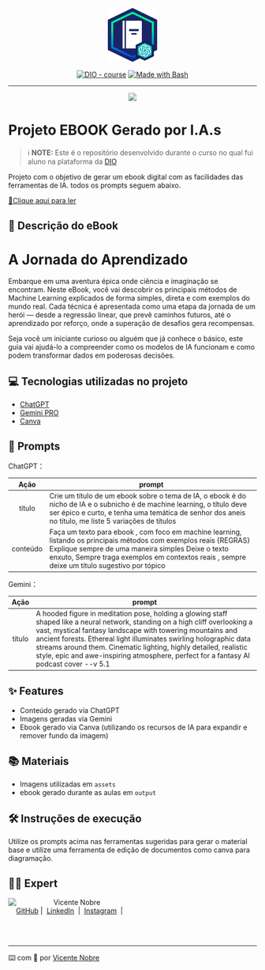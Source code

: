 <p align="center">
    <img width="100" src=".github/assets/banner.png">
</p>


<p align="center">
<a href="https://dio.me/"><img src="https://img.shields.io/badge/DIO-Course-28DA77?logo=youtube" alt="DIO - course"></a>
<a href="https://www.gnu.org/software/bash/" title="Go to Bash homepage"><img src="https://img.shields.io/badge/Prompt-Project-blue?logo=gnu-bash&amp;logoColor=white" alt="Made with Bash"></a></p>

-------


<p align="center">
<img 
    src="./assets/cover.png"
    width="400"  
/>
</p>

# Projeto EBOOK Gerado por I.A.s


 > ℹ️ **NOTE:** Este é o repositório desenvolvido durante o curso no qual fui aluno na plataforma da [DIO](https://dio.me)

Projeto com o objetivo de gerar um ebook digital com as facilidades das ferramentas de IA. todos os prompts
seguem abaixo.

<a href="https://github.com/VctNobre/prompts-recipe-to-create-a-ebook/blob/main/output/EBOOK%20-%20A%20jornada%20do%20Aprendizado%20.pdf" title="View PDF now"> 📕Clique aqui para ler</a>


## 📘 Descrição do eBook

# A Jornada do Aprendizado

Embarque em uma aventura épica onde ciência e imaginação se encontram.
Neste eBook, você vai descobrir os principais métodos de Machine Learning explicados de forma simples, direta e com exemplos do mundo real. Cada técnica é apresentada como uma etapa da jornada de um herói — desde a regressão linear, que prevê caminhos futuros, até o aprendizado por reforço, onde a superação de desafios gera recompensas.

Seja você um iniciante curioso ou alguém que já conhece o básico, este guia vai ajudá-lo a compreender como os modelos de IA funcionam e como podem transformar dados em poderosas decisões.

## 💻 Tecnologias utilizadas no projeto

- [ChatGPT](https://chat.openai.com/) 
- [Gemini PRO](https://gemini.google.com)
- [Canva](https://canva.com)

## 🧠 Prompts


ChatGPT：

|   Ação   | prompt                                                                                                                                                                                                                                                                         |
| :------: | ------------------------------------------------------------------------------------------------------------------------------------------------------------------------------------------------------------------------------------------------------------------------------ |
|  título  | Crie um título de um ebook sobre o tema de IA, o ebook é do nicho de IA e o subnicho é de machine learning, o título deve ser épico e curto, e tenha uma temática de senhor dos aneis no título, me liste 5 variações de títulos                                                       |
| conteúdo | Faça um texto para ebook , com foco em machine learning, listando os principais métodos com exemplos reais {REGRAS} Explique sempre de uma maneira simples Deixe o texto enxuto, Sempre traga exemplos em contextos reais , sempre deixe um título sugestivo por tópico

Gemini：

|  Ação  | prompt                                                                                 |
| :----: | -------------------------------------------------------------------------------------- |
| título | A hooded figure in meditation pose, holding a glowing staff shaped like a neural network, standing on a high cliff overlooking a vast, mystical fantasy landscape with towering mountains and ancient forests. Ethereal light illuminates swirling holographic data streams around them. Cinematic lighting, highly detailed, realistic style, epic and awe-inspiring atmosphere, perfect for a fantasy AI podcast cover --v 5.1

## ✨ Features

- Conteúdo gerado via ChatGPT
- Imagens geradas via Gemini
- Ebook gerado via Canva (utilizando os recursos de IA para expandir e remover fundo da imagem)

## 📚 Materiais

- Imagens utilizadas em `assets`
- ebook gerado durante as aulas em `output`


## 🛠️ Instruções de execução

Utilize os prompts acima nas ferramentas sugeridas para gerar o material base e utilize uma ferramenta de edição de documentos como canva para diagramação.

## 👨‍💻 Expert

<p>
    <img 
      align=left 
      margin=10 
      width=80 
      src="https://avatars.githubusercontent.com/u/80695781?v=4"
    />
    <p>&nbsp&nbsp&nbspVicente Nobre<br>
    &nbsp&nbsp&nbsp
    <a href="https://github.com/VctNobre">
    GitHub</a>&nbsp;|&nbsp;
    <a href="https://www.linkedin.com/in/vicente-nobre-94a777222">LinkedIn</a>
&nbsp;|&nbsp;
    <a href="https://www.instagram.com/vicent.nbr/">
    Instagram</a>
&nbsp;|&nbsp;</p>
</p>
<br/><br/>
<p>

---

⌨️ com 💜 por [Vicente Nobre](https://github.com/VctNobre)